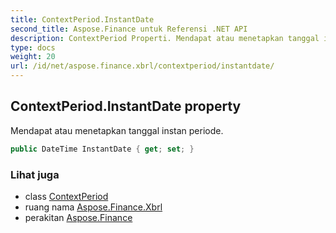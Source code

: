 ```yaml
---
title: ContextPeriod.InstantDate
second_title: Aspose.Finance untuk Referensi .NET API
description: ContextPeriod Properti. Mendapat atau menetapkan tanggal instan periode.
type: docs
weight: 20
url: /id/net/aspose.finance.xbrl/contextperiod/instantdate/
---
```

## ContextPeriod.InstantDate property

Mendapat atau menetapkan tanggal instan periode.

```csharp
public DateTime InstantDate { get; set; }
```

### Lihat juga

* class [ContextPeriod](../)
* ruang nama [Aspose.Finance.Xbrl](../../contextperiod/)
* perakitan [Aspose.Finance](../../../)



